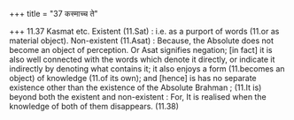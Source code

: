 +++
title = "37 कस्माच्च ते"

+++
11.37 Kasmat etc. Existent (11.Sat) : i.e. as a purport of words (11.or
as material object). Non-existent (11.Asat) : Because, the Absolute does
not become an object of perception. Or Asat signifies negation; \[in
fact\] it is also well connected with the words which denote it
directly, or indicate it indirectly by denoting what contains it; it
also enjoys a form (11.becomes an object) of knowledge (11.of its own);
and \[hence\] is has no separate existence other than the existence of
the Absolute Brahman ; (11.It is) beyond both the existent and
non-existent : For, It is realised when the knowledge of both of them
disappears. (11.38)
